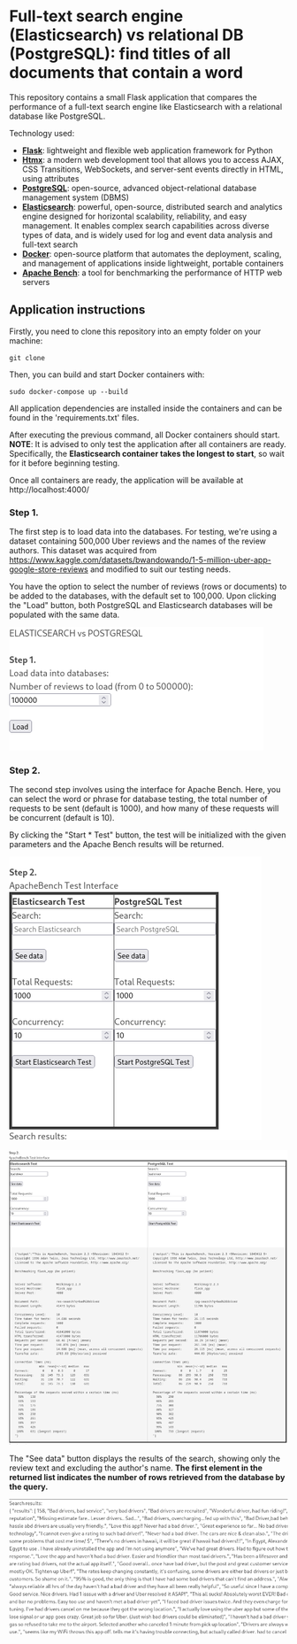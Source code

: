 # Full-text search engine (Elasticsearch) vs relational DB (PostgreSQL): find titles of all documents that contain a word

This repository contains a small Flask application that compares the performance of a full-text search engine like Elasticsearch with a relational database like PostgreSQL.

Technology used:
- [**Flask**](https://flask.palletsprojects.com/en/3.0.x/): lightweight and flexible web application framework for Python
- [**Htmx**](https://htmx.org/): a modern web development tool that allows you to access AJAX, CSS Transitions, WebSockets, and server-sent events directly in HTML, using attributes
- [**PostgreSQL**](https://www.postgresql.org/): open-source, advanced object-relational database management system (DBMS)
- [**Elasticsearch**](https://www.elastic.co/elasticsearch): powerful, open-source, distributed search and analytics engine designed for horizontal scalability, reliability, and easy management. It enables complex search capabilities across diverse types of data, and is widely used for log and event data analysis and full-text search
- [**Docker**](https://www.docker.com/): open-source platform that automates the deployment, scaling, and management of applications inside lightweight, portable containers
- [**Apache Bench**](https://httpd.apache.org/docs/2.4/programs/ab.html): a tool for benchmarking the performance of HTTP web servers


## Application instructions

Firstly, you need to clone this repository into an empty folder on your machine:
```shell
git clone 
```

Then, you can build and start Docker containers with:
```shell
sudo docker-compose up --build
```

All application dependencies are installed inside the containers and can be found in the 'requirements.txt' files.

After executing the previous command, all Docker containers should start. **NOTE**: It is advised to only test the application after all containers are ready. Specifically, the **Elasticsearch container takes the longest to start**, so wait for it before beginning testing.

Once all containers are ready, the application will be available at http://localhost:4000/

### Step 1.

The first step is to load data into the databases. For testing, we're using a dataset containing 500,000 Uber reviews and the names of the review authors. This dataset was acquired from https://www.kaggle.com/datasets/bwandowando/1-5-million-uber-app-google-store-reviews and modified to suit our testing needs.

You have the option to select the number of reviews (rows or documents) to be added to the databases, with the default set to 100,000. Upon clicking the "Load" button, both PostgreSQL and Elasticsearch databases will be populated with the same data.

![Step 1](./md_imgs/Step1.png)


### Step 2.

The second step involves using the interface for Apache Bench. Here, you can select the word or phrase for database testing, the total number of requests to be sent (default is 1000), and how many of these requests will be concurrent (default is 10).

By clicking the "Start * Test" button, the test will be initialized with the given parameters and the Apache Bench results will be returned.

![Step 2](./md_imgs/Step2.png)

![Step 2. ab results](./md_imgs/Step2-ab.png)

The "See data" button displays the results of the search, showing only the review text and excluding the author's name. **The first element in the returned list indicates the number of rows retrieved from the database by the query.**

![Step 2. See data](./md_imgs/Step2-seeData.png)